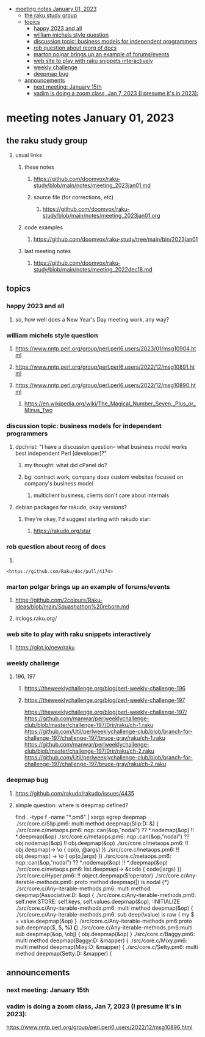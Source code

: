 - [meeting notes January 01, 2023](#org6100c95)
  - [the raku study group](#orgdee196c)
  - [topics](#org86fef6d)
    - [happy 2023 and all](#org11054da)
    - [william michels style question](#org0da2194)
    - [discussion topic: business models for independent programmers](#org74c0aa5)
    - [rob question about reorg of docs](#org26549ce)
    - [marton polgar brings up an example of forums/events](#orgcde2f96)
    - [web site to play with raku snippets interactively](#org7ff01cf)
    - [weekly challenge](#org86693dc)
    - [deepmap bug](#orgd3db754)
  - [announcements](#org59a2d49)
    - [next meeting: January 15th](#org4c1b007)
    - [vadim is doing a zoom class, Jan 7, 2023 (I presume it's in 2023):](#orgb90da03)


<a id="org6100c95"></a>

# meeting notes January 01, 2023


<a id="orgdee196c"></a>

## the raku study group

1.  usual links

    1.  these notes
    
        1.  <https://github.com/doomvox/raku-study/blob/main/notes/meeting_2023jan01.md>
        
        2.  source file (for corrections, etc)
        
            1.  <https://github.com/doomvox/raku-study/blob/main/notes/meeting_2023jan01.org>
    
    2.  code examples
    
        1.  <https://github.com/doomvox/raku-study/tree/main/bin/2023jan01>
    
    3.  last meeting notes
    
        1.  <https://github.com/doomvox/raku-study/blob/main/notes/meeting_2022dec18.md>


<a id="org86fef6d"></a>

## topics


<a id="org11054da"></a>

### happy 2023 and all

1.  so, how well does a New Year's Day meeting work, any way?


<a id="org0da2194"></a>

### william michels style question

1.  <https://www.nntp.perl.org/group/perl.perl6.users/2023/01/msg10904.html>

2.  <https://www.nntp.perl.org/group/perl.perl6.users/2022/12/msg10891.html>

3.  <https://www.nntp.perl.org/group/perl.perl6.users/2022/12/msg10890.html>

    1.  <https://en.wikipedia.org/wiki/The_Magical_Number_Seven,_Plus_or_Minus_Two>


<a id="org74c0aa5"></a>

### discussion topic: business models for independent programmers

1.  dpchrist: "I have a discussion question&#x2013; what business model works best independent Perl [developer]?"

    1.  my thought: what did cPanel do?
    
    2.  bg: contract work, company does custom websites focused on company's business model
    
        1.  multiclient business, clients don't care about internals

2.  debian packages for rakudo, okay versions?

    1.  they're okay, I'd suggest starting with rakudo star:
    
        1.  <https://rakudo.org/star>


<a id="org26549ce"></a>

### rob question about reorg of docs

1.  

    <https://github.com/Raku/doc/pull/4174>


<a id="orgcde2f96"></a>

### marton polgar brings up an example of forums/events

1.  <https://github.com/2colours/Raku-ideas/blob/main/Squashathon%20reborn.md>

2.  irclogs.raku.org/


<a id="org7ff01cf"></a>

### web site to play with raku snippets interactively

1.  <https://glot.io/new/raku>


<a id="org86693dc"></a>

### weekly challenge

1.  196, 197

    1.  <https://theweeklychallenge.org/blog/perl-weekly-challenge-196>
    
    2.  <https://theweeklychallenge.org/blog/perl-weekly-challenge-197>
    
        <https://theweeklychallenge.org/blog/perl-weekly-challenge-197/> <https://github.com/manwar/perlweeklychallenge-club/blob/master/challenge-197/0rir/raku/ch-1.raku> <https://github.com/Util/perlweeklychallenge-club/blob/branch-for-challenge-197/challenge-197/bruce-gray/raku/ch-1.raku> <https://github.com/manwar/perlweeklychallenge-club/blob/master/challenge-197/0rir/raku/ch-2.raku> <https://github.com/Util/perlweeklychallenge-club/blob/branch-for-challenge-197/challenge-197/bruce-gray/raku/ch-2.raku>


<a id="orgd3db754"></a>

### deepmap bug

1.  <https://github.com/rakudo/rakudo/issues/4435>

2.  simple question: where is deepmap defined?

    find . -type f -name "\*.pm6" | xargs egrep deepmap ./src/core.c/Slip.pm6: multi method deepmap(Slip:D: &) { ./src/core.c/metaops.pm6: nqp::can(&op,"nodal") ?? \*.nodemap(&op) !! \*.deepmap(&op) ./src/core.c/metaops.pm6: nqp::can(&op,"nodal") ?? obj.nodemap(&op) !! obj.deepmap(&op) ./src/core.c/metaops.pm6: !! obj.deepmap(-> \o { op(o, @args) }) ./src/core.c/metaops.pm6: !! obj.deepmap( -> \o { op(o,|args) }) ./src/core.c/metaops.pm6: nqp::can(&op,"nodal") ?? \*.nodemap(&op) !! \*.deepmap(&op) ./src/core.c/metaops.pm6: list.deepmap(-> &code { code(|args) }) ./src/core.c/Hyper.pm6: !! object.deepmap($!operator) ./src/core.c/Any-iterable-methods.pm6: proto method deepmap(|) is nodal {\*} ./src/core.c/Any-iterable-methods.pm6: multi method deepmap(Associative:D: &op) { ./src/core.c/Any-iterable-methods.pm6: self.new.STORE: self.keys, self.values.deepmap(&op), :INITIALIZE ./src/core.c/Any-iterable-methods.pm6: multi method deepmap(&op) { ./src/core.c/Any-iterable-methods.pm6: sub deep(\value) is raw { my $ = value.deepmap(&op) } ./src/core.c/Any-iterable-methods.pm6:proto sub deepmap($, $, **%) {**} ./src/core.c/Any-iterable-methods.pm6:multi sub deepmap(&op, \obj) { obj.deepmap(&op) } ./src/core.c/Baggy.pm6: multi method deepmap(Baggy:D: &mapper) { ./src/core.c/Mixy.pm6: multi method deepmap(Mixy:D: &mapper) { ./src/core.c/Setty.pm6: multi method deepmap(Setty:D: &mapper) {


<a id="org59a2d49"></a>

## announcements


<a id="org4c1b007"></a>

### next meeting: January 15th


<a id="orgb90da03"></a>

### vadim is doing a zoom class, Jan 7, 2023 (I presume it's in 2023):

<https://www.nntp.perl.org/group/perl.perl6.users/2022/12/msg10896.html>
